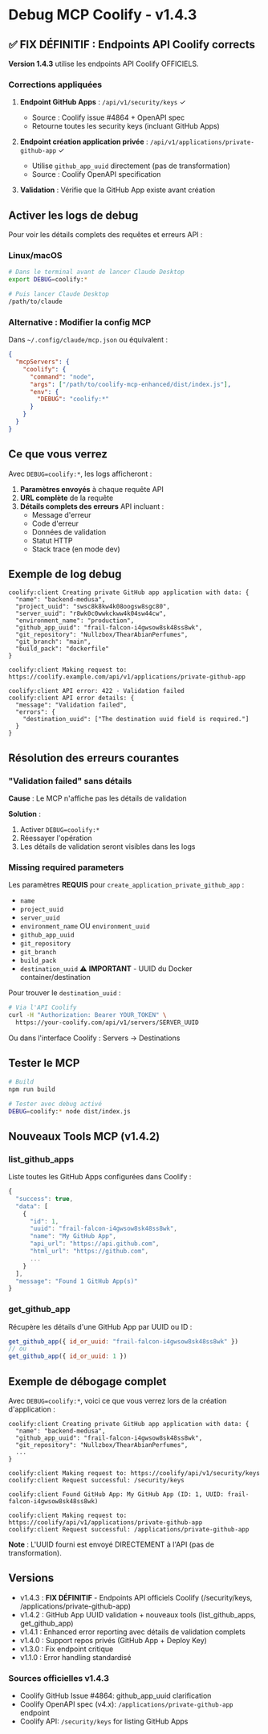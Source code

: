 # Debug MCP Coolify - v1.4.3

## ✅ FIX DÉFINITIF : Endpoints API Coolify corrects

**Version 1.4.3** utilise les endpoints API Coolify OFFICIELS.

### Corrections appliquées

1. **Endpoint GitHub Apps** : `/api/v1/security/keys` ✓
   - Source : Coolify issue #4864 + OpenAPI spec
   - Retourne toutes les security keys (incluant GitHub Apps)

2. **Endpoint création application privée** : `/api/v1/applications/private-github-app` ✓
   - Utilise `github_app_uuid` directement (pas de transformation)
   - Source : Coolify OpenAPI specification

3. **Validation** : Vérifie que la GitHub App existe avant création

## Activer les logs de debug

Pour voir les détails complets des requêtes et erreurs API :

### Linux/macOS

```bash
# Dans le terminal avant de lancer Claude Desktop
export DEBUG=coolify:*

# Puis lancer Claude Desktop
/path/to/claude
```

### Alternative : Modifier la config MCP

Dans `~/.config/claude/mcp.json` ou équivalent :

```json
{
  "mcpServers": {
    "coolify": {
      "command": "node",
      "args": ["/path/to/coolify-mcp-enhanced/dist/index.js"],
      "env": {
        "DEBUG": "coolify:*"
      }
    }
  }
}
```

## Ce que vous verrez

Avec `DEBUG=coolify:*`, les logs afficheront :

1. **Paramètres envoyés** à chaque requête API
2. **URL complète** de la requête
3. **Détails complets des erreurs** API incluant :
   - Message d'erreur
   - Code d'erreur
   - Données de validation
   - Statut HTTP
   - Stack trace (en mode dev)

## Exemple de log debug

```
coolify:client Creating private GitHub app application with data: {
  "name": "backend-medusa",
  "project_uuid": "swsc8k8kw4k08oogsw8sgc80",
  "server_uuid": "r8wk0c0wwkckww4k04sw44cw",
  "environment_name": "production",
  "github_app_uuid": "frail-falcon-i4gwsow8sk48ss8wk",
  "git_repository": "Nullzbox/ThearAbianPerfumes",
  "git_branch": "main",
  "build_pack": "dockerfile"
}

coolify:client Making request to: https://coolify.example.com/api/v1/applications/private-github-app

coolify:client API error: 422 - Validation failed
coolify:client API error details: {
  "message": "Validation failed",
  "errors": {
    "destination_uuid": ["The destination uuid field is required."]
  }
}
```

## Résolution des erreurs courantes

### "Validation failed" sans détails

**Cause** : Le MCP n'affiche pas les détails de validation

**Solution** :
1. Activer `DEBUG=coolify:*`
2. Réessayer l'opération
3. Les détails de validation seront visibles dans les logs

### Missing required parameters

Les paramètres **REQUIS** pour `create_application_private_github_app` :

- `name`
- `project_uuid`
- `server_uuid`
- `environment_name` OU `environment_uuid`
- `github_app_uuid`
- `git_repository`
- `git_branch`
- `build_pack`
- `destination_uuid` ⚠️ **IMPORTANT** - UUID du Docker container/destination

Pour trouver le `destination_uuid` :
```bash
# Via l'API Coolify
curl -H "Authorization: Bearer YOUR_TOKEN" \
  https://your-coolify.com/api/v1/servers/SERVER_UUID
```

Ou dans l'interface Coolify : Servers → Destinations

## Tester le MCP

```bash
# Build
npm run build

# Tester avec debug activé
DEBUG=coolify:* node dist/index.js
```

## Nouveaux Tools MCP (v1.4.2)

### list_github_apps

Liste toutes les GitHub Apps configurées dans Coolify :

```javascript
{
  "success": true,
  "data": [
    {
      "id": 1,
      "uuid": "frail-falcon-i4gwsow8sk48ss8wk",
      "name": "My GitHub App",
      "api_url": "https://api.github.com",
      "html_url": "https://github.com",
      ...
    }
  ],
  "message": "Found 1 GitHub App(s)"
}
```

### get_github_app

Récupère les détails d'une GitHub App par UUID ou ID :

```javascript
get_github_app({ id_or_uuid: "frail-falcon-i4gwsow8sk48ss8wk" })
// ou
get_github_app({ id_or_uuid: 1 })
```

## Exemple de débogage complet

Avec `DEBUG=coolify:*`, voici ce que vous verrez lors de la création d'application :

```
coolify:client Creating private GitHub app application with data: {
  "name": "backend-medusa",
  "github_app_uuid": "frail-falcon-i4gwsow8sk48ss8wk",
  "git_repository": "Nullzbox/ThearAbianPerfumes",
  ...
}

coolify:client Making request to: https://coolify/api/v1/security/keys
coolify:client Request successful: /security/keys

coolify:client Found GitHub App: My GitHub App (ID: 1, UUID: frail-falcon-i4gwsow8sk48ss8wk)

coolify:client Making request to: https://coolify/api/v1/applications/private-github-app
coolify:client Request successful: /applications/private-github-app
```

**Note** : L'UUID fourni est envoyé DIRECTEMENT à l'API (pas de transformation).

## Versions

- v1.4.3 : **FIX DÉFINITIF** - Endpoints API officiels Coolify (/security/keys, /applications/private-github-app)
- v1.4.2 : GitHub App UUID validation + nouveaux tools (list_github_apps, get_github_app)
- v1.4.1 : Enhanced error reporting avec détails de validation complets
- v1.4.0 : Support repos privés (GitHub App + Deploy Key)
- v1.3.0 : Fix endpoint critique
- v1.1.0 : Error handling standardisé

### Sources officielles v1.4.3
- Coolify GitHub Issue #4864: github_app_uuid clarification
- Coolify OpenAPI spec (v4.x): `/applications/private-github-app` endpoint
- Coolify API: `/security/keys` for listing GitHub Apps
